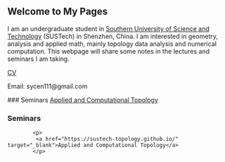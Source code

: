 ## Welcome to My Pages
I am an undergraduate student in [Southern University of Science and Technology](https://www.sustech.edu.cn/) (SUSTech) in Shenzhen, China. I am interested in geometry, analysis and applied math, mainly topology data analysis and numerical computation. This webpage will share some notes in the lectures and seminars I am taking.

 
<p>
 <a href="CV_SiyuCen.pdf" target="_blank">CV</a>
 </p>
 
 <p>
  Email: sycen111@gmail.com
 </p>
 ### Seminars
  <a href="https://sustech-topology.github.io/" target="_blank">Applied and Computational Topology</a> 
  
  
  
<h3><a id="T"></a>Seminars</h3>

            <p>
             <a href="https://sustech-topology.github.io/" target="_blank">Applied and Computational Topology</a> 
            </p>

